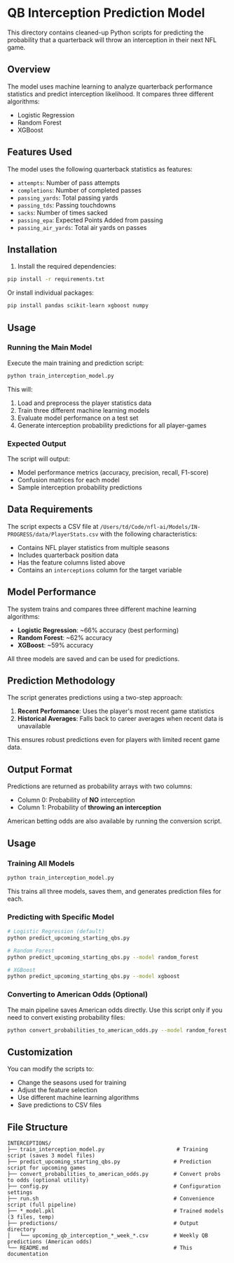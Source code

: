 # QB Interception Prediction Model

This directory contains cleaned-up Python scripts for predicting the probability that a quarterback will throw an interception in their next NFL game.

## Overview

The model uses machine learning to analyze quarterback performance statistics and predict interception likelihood. It compares three different algorithms:
- Logistic Regression
- Random Forest
- XGBoost

## Features Used

The model uses the following quarterback statistics as features:
- `attempts`: Number of pass attempts
- `completions`: Number of completed passes
- `passing_yards`: Total passing yards
- `passing_tds`: Passing touchdowns
- `sacks`: Number of times sacked
- `passing_epa`: Expected Points Added from passing
- `passing_air_yards`: Total air yards on passes

## Installation

1. Install the required dependencies:
```bash
pip install -r requirements.txt
```

Or install individual packages:
```bash
pip install pandas scikit-learn xgboost numpy
```

## Usage

### Running the Main Model

Execute the main training and prediction script:

```bash
python train_interception_model.py
```

This will:
1. Load and preprocess the player statistics data
2. Train three different machine learning models
3. Evaluate model performance on a test set
4. Generate interception probability predictions for all player-games

### Expected Output

The script will output:
- Model performance metrics (accuracy, precision, recall, F1-score)
- Confusion matrices for each model
- Sample interception probability predictions

## Data Requirements

The script expects a CSV file at `/Users/td/Code/nfl-ai/Models/IN-PROGRESS/data/PlayerStats.csv` with the following characteristics:
- Contains NFL player statistics from multiple seasons
- Includes quarterback position data
- Has the feature columns listed above
- Contains an `interceptions` column for the target variable

## Model Performance

The system trains and compares three different machine learning algorithms:
- **Logistic Regression**: ~66% accuracy (best performing)
- **Random Forest**: ~62% accuracy
- **XGBoost**: ~59% accuracy

All three models are saved and can be used for predictions.

## Prediction Methodology

The script generates predictions using a two-step approach:

1. **Recent Performance**: Uses the player's most recent game statistics
2. **Historical Averages**: Falls back to career averages when recent data is unavailable

This ensures robust predictions even for players with limited recent game data.

## Output Format

Predictions are returned as probability arrays with two columns:
- Column 0: Probability of **NO** interception
- Column 1: Probability of **throwing an interception**

American betting odds are also available by running the conversion script.

## Usage

### Training All Models
```bash
python train_interception_model.py
```
This trains all three models, saves them, and generates prediction files for each.

### Predicting with Specific Model
```bash
# Logistic Regression (default)
python predict_upcoming_starting_qbs.py

# Random Forest
python predict_upcoming_starting_qbs.py --model random_forest

# XGBoost
python predict_upcoming_starting_qbs.py --model xgboost
```

### Converting to American Odds (Optional)
The main pipeline saves American odds directly. Use this script only if you need to convert existing probability files:
```bash
python convert_probabilities_to_american_odds.py --model random_forest --week 1
```

## Customization

You can modify the scripts to:
- Change the seasons used for training
- Adjust the feature selection
- Use different machine learning algorithms
- Save predictions to CSV files

## File Structure

```
INTERCEPTIONS/
├── train_interception_model.py                       # Training script (saves 3 model files)
├── predict_upcoming_starting_qbs.py                 # Prediction script for upcoming games
├── convert_probabilities_to_american_odds.py        # Convert probs to odds (optional utility)
├── config.py                                        # Configuration settings
├── run.sh                                           # Convenience script (full pipeline)
├── *_model.pkl                                      # Trained models (3 files, temp)
├── predictions/                                     # Output directory
│   └── upcoming_qb_interception_*_week_*.csv        # Weekly QB predictions (American odds)
└── README.md                                        # This documentation
```
